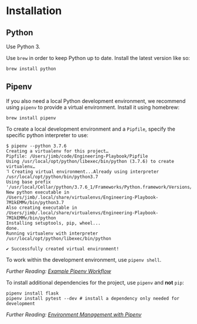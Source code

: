 # Installation

## Python

Use Python 3.

Use `brew` in order to keep Python up to date. Install the latest version like so:

```
brew install python
```

## Pipenv

If you also need a local Python development environment, we recommend using `pipenv` to provide a virtual environment. Install it using homebrew:

```
brew install pipenv
```

To create a local development environment and a `Pipfile`, specify the specific python interpreter to use:

```
$ pipenv --python 3.7.6
Creating a virtualenv for this project…
Pipfile: /Users/jimb/code/Engineering-Playbook/Pipfile
Using /usr/local/opt/python/libexec/bin/python (3.7.6) to create virtualenv…
⠹ Creating virtual environment...Already using interpreter /usr/local/opt/python/bin/python3.7
Using base prefix '/usr/local/Cellar/python/3.7.6_1/Frameworks/Python.framework/Versions/3.7'
New python executable in /Users/jimb/.local/share/virtualenvs/Engineering-Playbook-7M1kEMMv/bin/python3.7
Also creating executable in /Users/jimb/.local/share/virtualenvs/Engineering-Playbook-7M1kEMMv/bin/python
Installing setuptools, pip, wheel...
done.
Running virtualenv with interpreter /usr/local/opt/python/libexec/bin/python

✔ Successfully created virtual environment!
```

To work within the development environment, use `pipenv shell`.

*Further Reading: [Example Pipenv Workflow](https://pipenv.kennethreitz.org/en/latest/basics/#example-pipenv-workflow)*

To install additional dependencies for the project, use `pipenv` and **not** `pip`:

```
pipenv install flask
pipenv install pytest --dev # install a dependency only needed for development
```

*Further Reading: [Environment Management with Pipenv](https://pipenv.kennethreitz.org/en/latest/basics/#environment-management-with-pipenv)*
